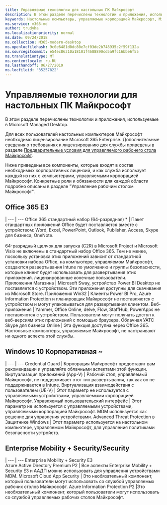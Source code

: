 ```yaml
---
title: Управляемые технологии для настольных ПК Майкрософт
description: В этом разделе перечислены технологии и приложения, используемые в Microsoft Managed Desktop.
keywords: Настольные компьютеры, управляемые корпорацией Майкрософт, Microsoft 365, служба, документация
ms.service: m365-md
author: trudyha
ms.localizationpriority: normal
ms.date: 09/24/2018
ms.collection: M365-modern-desktop
ms.openlocfilehash: 9c0e6481d0dc80e7cf03de2b748935c2f59f132a
ms.sourcegitcommit: e54ec86310a18101f4688890cd5a9fc16bbe6f55
ms.translationtype: MT
ms.contentlocale: ru-RU
ms.lasthandoff: 06/27/2019
ms.locfileid: "35257822"
---
```

# <a name="microsoft-managed-desktop-technologies"></a>Управляемые технологии для настольных ПК Майкрософт

В этом разделе перечислены технологии и приложения, используемые в Microsoft Managed Desktop.

<!-- Microsoft 365 E5; Device as a Service -->
<!-- in O365 table, standard suite, removed this sentence "Please see the Installation of Project/Visio 64bit Click to Run Addendum for important deployment instructions. -->

Для всех пользователей настольных компьютеров Майкрософт необходимо лицензирование Microsoft 365 Enterprise. Дополнительные сведения о требованиях к лицензированию для службы приведены в разделе [Предварительные условия для управляемого рабочего стола Майкрософт](../get-ready/prerequisites.md).

Ниже приведены все компоненты, которые входят в состав необходимых корпоративных лицензий, и как служба использует каждый из них с компьютерами, управляемыми корпорацией Майкрософт. Конкретные роли и обязанности для каждой области подробно описаны в разделе "Управление рабочим столом Майкрософт". 

## <a name="office-365-e3"></a>Office 365 E3
 |
 --- | ---
Office 365 стандартный набор (64-разрядная) * | Пакет стандартных приложений Office будет поставляется вместе с устройством: Word, Excel, PowerPoint, Outlook, Publisher, Access, Skype для бизнеса, OneNote.<br><br>64-разрядный щелчок для запуска (C2R) в Microsoft Project и Microsoft Visio не включены в стандартный набор Office 365.  Тем не менее, поскольку установка этих приложений зависит от стандартной установки набора Office, на компьютере, управляемом Майкрософт, создаются развертывания Intune по умолчанию и группы безопасности, которые клиент будет использовать для развертывания этих приложений. лицензированные конечные пользователи.  
Приложения Магазина |    Microsoft Sway, устройство Power BI Desktop не поставляется с устройством. Эти приложения доступны для скачивания из Microsoft Store.
Приложения Win32 |    Клиенты Power BI Pro, Azure Information Protection и планировщик Майкрософт не поставляются с устройством и могут упаковываться для развертывания клиентом. 
Веб-приложения |  Yammer, Office Online, delve, Flow, StaffHub, PowerApps не поставляются с устройством. Пользователи могут получать доступ к веб-версиям этих приложений с помощью браузера.
Облачная УАТС Skype для бизнеса Online | Эта функция доступна через Office 365. Настольные компьютеры, управляемые Майкрософт, не настраивают ни одного аспекта этой службы.

## <a name="windows-10-enterprise-e5"></a>Windows 10 Корпоративная ~

 |
 --- | ---
Credential Guard |  Корпорация Майкрософт предоставит вам рекомендации и управляйте облачными аспектами этой функции.
Виртуализация приложений (App-V) |    Рабочий стол, управляемый Майкрософт, не поддерживает этот тип развертывания, так как он не поддерживается в Intune.
Виртуализация взаимодействия с пользователем (UE-V) | Этот параметр не используется с управляемыми устройствами, управляемыми корпорацией Майкрософт.
Управляемый пользовательский интерфейс  | Этот параметр не используется с управляемыми устройствами, управляемыми корпорацией Майкрософт. MDM используется как решение для управления устройствами.
Advanced Threat Protection в Защитнике Windows |   Этот параметр используется на настольном компьютере, управляемом Майкрософт, для управления политиками безопасности устройств. 

## <a name="enterprise-mobility--security-e5"></a>Enterprise Mobility + Security/Security

 |
 --- | ---
Enterprise Mobility + Security E3<br>Azure Active Directory Premium P2 |    Все аспекты Enterprise Mobility + Security E3 и ААДП можно использовать для управления устройствами MDM.
Microsoft Cloud App Security |  Это необязательный компонент, который пользователи могут использовать со службой управляемых рабочих столов Майкрософт.
Azure Information Protection P2  |Это необязательный компонент, который пользователи могут использовать со службой управляемых рабочих столов Майкрософт.
